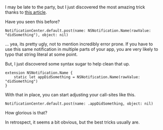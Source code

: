 <!--
Title: Auto-Completion And Organization for NotificationCenter
Date: 2017/01/23
Template: post
Blog: true
-->

I may be late to the party, but I just discovered the most amazing trick thanks to 
[this article][1].

Have you seen this before?

<pre><code>NotificationCenter.default.post(name: NSNotification.Name(rawValue: "didSomething"), object: nil)</code></pre>

... yea, its pretty ugly, not to mention incredibly error prone. If you have to use this same
notification in multiple parts of your app, you are very likely to typo that string literal at
some point.

But, I just discovered some syntax sugar to help clean that up.

<pre><code>extension NSNotification.Name {
    static let appDidSomething = NSNotification.Name(rawValue: "didSomething")
}</code></pre>

With that in place, you can start adjusting your call-sites like this.

<pre><code>NotificationCenter.default.post(name: .appDidSomething, object: nil)</code></pre>

How glorious is that?

In retrospect, it seems a bit obvious, but the best tricks usually are.

[1]: http://swiftandpainless.com/selector-and-the-responder-chain/